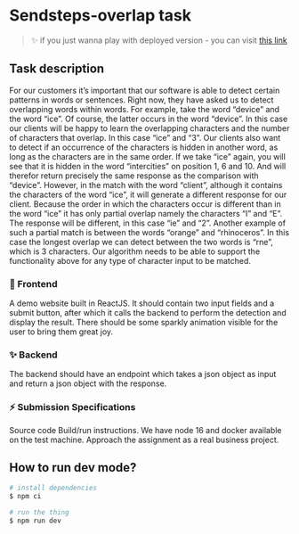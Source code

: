 # Sendsteps-overlap task

> ✨ if you just wanna play with deployed version - you can visit [this link](https://sendsteps-overlap.vercel.app)

## Task description 
For our customers it’s important that our software is able to detect certain patterns in words or sentences.
Right now, they have asked us to detect overlapping words within words. For example, take the word “device” and the word “ice”. Of course, the latter occurs in the word “device”. In this case our clients will be happy to learn the overlapping characters and the number of characters that overlap. In this case “ice” and “3”.
Our clients also want to detect if an occurrence of the characters is hidden in another word, as long as the characters are in the same order. If we take “ice” again, you will see that it is hidden in the word “intercities” on position 1, 6 and 10. And will therefor return precisely the same response as the comparison with “device”.
However, in the match with the word “client”, although it contains the characters of the word “ice”, it will generate a different response for our client. Because the order in which the characters occur is different than in the word “ice” it has only partial overlap namely the characters “I” and “E”. The response will be different, in this case “ie” and “2”. Another example of such a partial match is between the words “orange” and “rhinoceros”. In this case the longest overlap we can detect between the two words is “rne”, which is 3 characters.
Our algorithm needs to be able to support the functionality above for any type of character input to be matched.

### 💄 Frontend
A demo website built in ReactJS. It should contain two input fields and a submit button, after which it calls the backend to perform the detection and display the result. There should be some sparkly animation visible for the user to bring them great joy.

### ✨ Backend
The backend should have an endpoint which takes a json object as input and return a json object with the response.

### ⚡ Submission Specifications
Source code
Build/run instructions. We have node 16 and docker available on the test machine.
Approach the assignment as a real business project.


## How to run dev mode?

```sh
# install dependencies
$ npm ci

# run the thing
$ npm run dev
```
